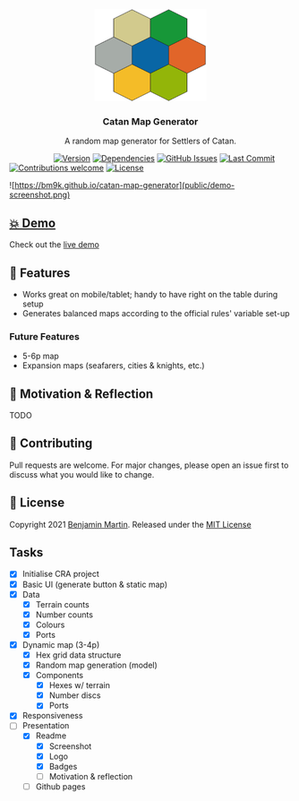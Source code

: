 <p align="center">
  <a href="https://github.com/bm9k/catan-map-generator/">
    <img src="public/logo.svg" alt="logo" width="200" height="165">
  </a>
</p>

<!-- # Catan Map Generator -->
<h3 align="center">Catan Map Generator</h3>

<p align="center">A random map generator for Settlers of Catan.</p>

&nbsp;&nbsp;&nbsp;&nbsp;&nbsp;&nbsp;&nbsp;&nbsp;&nbsp;&nbsp;&nbsp;&nbsp;&nbsp;&nbsp;&nbsp;&nbsp;&nbsp;&nbsp;&nbsp;
[![Version](https://img.shields.io/github/package-json/v/bm9k/catan-map-generator)](package.json)
[![Dependencies](https://img.shields.io/david/bm9k/catan-map-generator)](package.json)
[![GitHub Issues](https://img.shields.io/github/issues/bm9k/catan-map-generator)](https://github.com/bm9k/catan-map-generator/issues)
[![Last Commit](https://img.shields.io/github/last-commit/bm9k/catan-map-generator)](https://github.com/bm9k/catan-map-generator/commits/master)
[![Contributions welcome](https://img.shields.io/badge/contributions-welcome-orange)](https://github.com/bm9k/catan-map-generator/#Contributing)
[![License](https://img.shields.io/badge/license-MIT-blue)](https://opensource.org/licenses/MIT)

![https://bm9k.github.io/catan-map-generator](public/demo-screenshot.png)

## [💥 Demo](https://bm9k.github.io/catan-map-generator)
Check out the [live demo](https://bm9k.github.io/catan-map-generator)

## 🎨 Features
- Works great on mobile/tablet; handy to have right on the table during setup
- Generates balanced maps according to the official rules' variable set-up 

### Future Features
- 5-6p map
- Expansion maps (seafarers, cities & knights, etc.)

## 🚀 Motivation & Reflection

TODO


## 💬 Contributing
Pull requests are welcome. For major changes, please open an issue first to discuss what you would like to change.

## 📜 License
Copyright 2021 [Benjamin Martin](https://github.com/bm9k). Released under the [MIT License](LICENSE)



## Tasks
- [x] Initialise CRA project
- [x] Basic UI (generate button & static map)
- [x] Data
    - [x] Terrain counts
    - [x] Number counts
    - [x] Colours
    - [x] Ports
- [x] Dynamic map (3-4p)
    - [x] Hex grid data structure
    - [x] Random map generation (model)
    - [x] Components
        - [x] Hexes w/ terrain
        - [x] Number discs
        - [x] Ports
- [x] Responsiveness
- [ ] Presentation
    - [x] Readme
        - [x] Screenshot
        - [x] Logo
        - [x] Badges
        - [ ] Motivation & reflection
    - [ ] Github pages